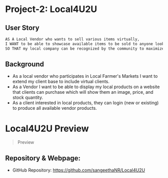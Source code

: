 # Project-2: Local4U2U

## User Story

```md
AS A Local Vendor who wants to sell various items virtually,
I WANT to be able to showcase available items to be sold to anyone looking to buy locally items such as produce, Accessories, Clothing or Food
SO THAT my local company can be recognized by the community to maximize my client base
```

## Background
- As a local vendor who participates in Local Farmer's Markets I want to extend my client base to include virtual clients.
- As a Vendor I want to be able to display my local products on a website that clients can purchase which will show them an image, price, and stock quantity.
- As a client interested in local products, they can login (new or existing) to produce all available vendor products.

# Local4U2U Preview 
> Preview 

## Repository & Webpage:
- GitHub Repository: https://github.com/sangeethaNR/Local4U2U
